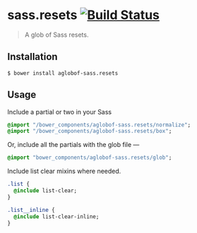 # sass.resets [![Build Status](https://travis-ci.org/aglobof/sass.resets.svg?branch=master)](https://travis-ci.org/aglobof/sass.resets)
> A glob of Sass resets.

## Installation

```shell
$ bower install aglobof-sass.resets
```

## Usage

Include a partial or two in your Sass

```sass
@import "/bower_components/aglobof-sass.resets/normalize";
@import "/bower_components/aglobof-sass.resets/box";
```

Or, include all the partials with the glob file —

```sass
@import "bower_components/aglobof-sass.resets/glob";
```

Include list clear mixins where needed.

```sass
.list {
  @include list-clear;
}

.list__inline {
  @include list-clear-inline;
}
```
